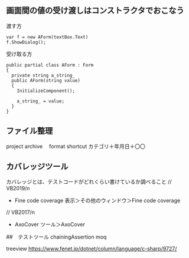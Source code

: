 ## 画面間の値の受け渡しはコンストラクタでおこなう
渡す方
```
var f = new AForm(textBox.Text)
f.ShowDialog();
```

受け取る方
```
public partial class AForm : Form
{
  private string a_string_
  public AForm(string value)
  {
    InitializeComponent();
    
    a_string_ = value;
  }
}
```
## ファイル整理
project
archive
　format
shortcut
カテゴリ＋年月日＋〇〇

## カバレッジツール
カバレッジとは、テストコードがどれくらい書けているか調べること
// VB2019/n
- Fine code coverage
  表示＞その他のウィンドウ＞Fine code coverage

// VB2017/n
- AxoCover
  ツール＞AxoCover
 
##　テストツール
 chainingAssertion
 moq
 
 treeview
https://www.fenet.jp/dotnet/column/language/c-sharp/9727/
